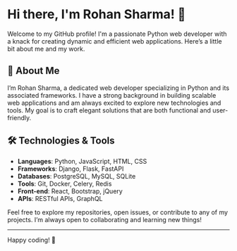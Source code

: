 # Hi there, I'm Rohan Sharma! 👋

Welcome to my GitHub profile! I'm a passionate Python web developer with a knack for creating dynamic and efficient web applications. Here’s a little bit about me and my work.

## 🚀 About Me

I’m Rohan Sharma, a dedicated web developer specializing in Python and its associated frameworks. I have a strong background in building scalable web applications and am always excited to explore new technologies and tools. My goal is to craft elegant solutions that are both functional and user-friendly.

## 🛠️ Technologies & Tools

- **Languages**: Python, JavaScript, HTML, CSS
- **Frameworks**: Django, Flask, FastAPI
- **Databases**: PostgreSQL, MySQL, SQLite
- **Tools**: Git, Docker, Celery, Redis
- **Front-end**: React, Bootstrap, jQuery
- **APIs**: RESTful APIs, GraphQL


Feel free to explore my repositories, open issues, or contribute to any of my projects. I’m always open to collaborating and learning new things!

---

Happy coding! 🎉
